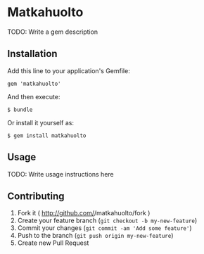 # Matkahuolto

TODO: Write a gem description

## Installation

Add this line to your application's Gemfile:

    gem 'matkahuolto'

And then execute:

    $ bundle

Or install it yourself as:

    $ gem install matkahuolto

## Usage

TODO: Write usage instructions here

## Contributing

1. Fork it ( http://github.com/<my-github-username>/matkahuolto/fork )
2. Create your feature branch (`git checkout -b my-new-feature`)
3. Commit your changes (`git commit -am 'Add some feature'`)
4. Push to the branch (`git push origin my-new-feature`)
5. Create new Pull Request
